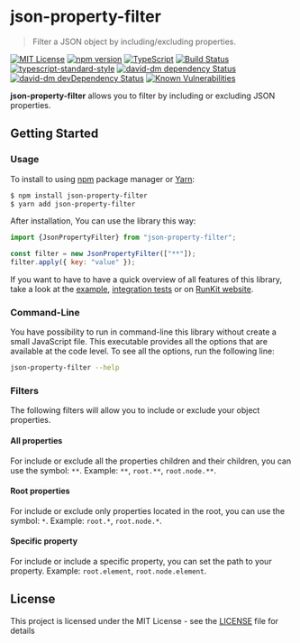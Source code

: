 # json-property-filter

> Filter a JSON object by including/excluding properties.

[![MIT License][license-image]][license-url]
[![npm version][npmjs-image]][npmjs-url]
[![TypeScript][typescript-image]][typescript-url]
[![Build Status][travis-image]][travis-url]
[![typescript-standard-style][standard-image]][standard-url]
[![david-dm dependency Status][david-image]][david-url]
[![david-dm devDependency Status][david-dev-dependencies-image]][david-dev-dependencies-url]
[![Known Vulnerabilities][snyk-image]][snyk-url]

**json-property-filter** allows you to filter by including or excluding JSON properties.

## Getting Started

### Usage

To install to using [npm](https://www.npmjs.com/) package manager or [Yarn](https://yarnpkg.com/):

```bash
$ npm install json-property-filter
$ yarn add json-property-filter
```

After installation, You can use the library this way:

```javascript
import {JsonPropertyFilter} from "json-property-filter";

const filter = new JsonPropertyFilter(["**"]);
filter.apply({ key: "value" });
```

If you want to have to have a quick overview of all features of this library, take a look at the [example](example), [integration tests](test/integration) or on [RunKit website](https://tonicdev.com/cyrilschumacher/json-property-filter).

### Command-Line

You have possibility to run in command-line this library without create a small JavaScript file. This executable provides all the options that are available at the code level. To see all the options, run the following line:

```bash
json-property-filter --help
```

### Filters

The following filters will allow you to include or exclude your object properties.

#### All properties

For include or exclude all the properties children and their children, you can use the symbol: `**`. Example: `**`, `root.**`, `root.node.**`.

#### Root properties

For include or exclude only properties located in the root, you can use the
symbol: `*`. Example: `root.*`, `root.node.*`.

#### Specific property

For include or include a specific property, you can set the path to your
property. Example: `root.element`, `root.node.element`.

## License

This project is licensed under the MIT License - see the [LICENSE](LICENSE) file for details

[david-dev-dependencies-image]: https://david-dm.org/cyrilschumacher/json-property-filter/dev-status.svg
[david-dev-dependencies-url]: https://david-dm.org/cyrilschumacher/json-property-filter#info=devDependencies

[david-image]: https://david-dm.org/cyrilschumacher/json-property-filter.svg
[david-url]: https://david-dm.org/cyrilschumacher/json-property-filter

[license-image]: http://img.shields.io/badge/license-MIT-blue.svg?style=flat
[license-url]: LICENSE

[npmjs-image]: https://badge.fury.io/js/json-property-filter.svg
[npmjs-url]: https://www.npmjs.com/package/json-property-filter

[standard-image]: https://img.shields.io/badge/code%20style-standard-brightgreen.svg?style=flat
[standard-url]: https://github.com/Microsoft/TypeScript/wiki/Coding-guidelines

[travis-image]: https://travis-ci.org/cyrilschumacher/json-property-filter.svg
[travis-url]: https://travis-ci.org/cyrilschumacher/json-property-filter

[typescript-image]: https://badges.frapsoft.com/typescript/code/typescript.svg?v=101
[typescript-url]: https://github.com/ellerbrock/typescript-badges/

[snyk-image]: https://snyk.io/test/github/cyrilschumacher/json-property-filter/badge.svg
[snyk-url]: https://snyk.io/test/github/cyrilschumacher/json-property-filter